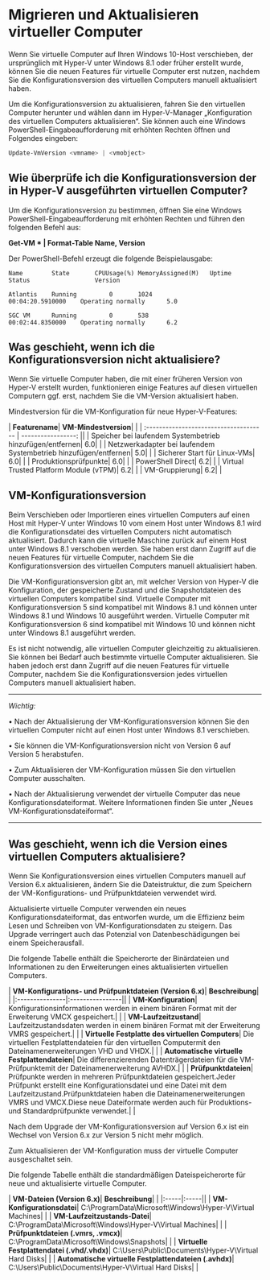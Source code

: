 # Migrieren und Aktualisieren virtueller Computer

Wenn Sie virtuelle Computer auf Ihren Windows 10-Host verschieben, der ursprünglich mit Hyper-V unter Windows 8.1 oder früher erstellt wurde, können Sie die neuen Features für virtuelle Computer erst nutzen, nachdem Sie die Konfigurationsversion des virtuellen Computers manuell aktualisiert haben.

Um die Konfigurationsversion zu aktualisieren, fahren Sie den virtuellen Computer herunter und wählen dann im Hyper-V-Manager „Konfiguration des virtuellen Computers aktualisieren“. Sie können auch eine Windows PowerShell-Eingabeaufforderung mit erhöhten Rechten öffnen und Folgendes eingeben:

 ```PowerShell
Update-VmVersion <vmname> | <vmobject>
 ```

## Wie überprüfe ich die Konfigurationsversion der in Hyper-V ausgeführten virtuellen Computer?

Um die Konfigurationsversion zu bestimmen, öffnen Sie eine Windows PowerShell-Eingabeaufforderung mit erhöhten Rechten und führen den folgenden Befehl aus:

**Get-VM * | Format-Table Name, Version**

Der PowerShell-Befehl erzeugt die folgende Beispielausgabe:

```
Name        State       CPUUsage(%) MemoryAssigned(M)   Uptime              Status                  Version

Atlantis    Running         0       1024                00:04:20.5910000    Operating normally      5.0

SGC VM      Running         0       538                 00:02:44.8350000    Operating normally      6.2
```


## Was geschieht, wenn ich die Konfigurationsversion nicht aktualisiere?

Wenn Sie virtuelle Computer haben, die mit einer früheren Version von Hyper-V erstellt wurden, funktionieren einige Features auf diesen virtuellen Computern ggf. erst, nachdem Sie die VM-Version aktualisiert haben.

Mindestversion für die VM-Konfiguration für neue Hyper-V-Features:

| **Featurename**| **VM-Mindestversion**| |
| :------------------------------------- | -----------------: ||
| Speicher bei laufendem Systembetrieb hinzufügen/entfernen| 6.0| |
| Netzwerkadapter bei laufendem Systembetrieb hinzufügen/entfernen| 5.0| |
| Sicherer Start für Linux-VMs| 6.0| |
| Produktionsprüfpunkte| 6.0| |
| PowerShell Direct| 6.2| |
| Virtual Trusted Platform Module (vTPM)| 6.2| |
| VM-Gruppierung| 6.2| |



## VM-Konfigurationsversion

Beim Verschieben oder Importieren eines virtuellen Computers auf einen Host mit Hyper-V unter Windows 10 vom einem Host unter Windows 8.1 wird die Konfigurationsdatei des virtuellen Computers nicht automatisch aktualisiert. Dadurch kann die virtuelle Maschine zurück auf einem Host unter Windows 8.1 verschoben werden. Sie haben erst dann Zugriff auf die neuen Features für virtuelle Computer, nachdem Sie die Konfigurationsversion des virtuellen Computers manuell aktualisiert haben.

Die VM-Konfigurationsversion gibt an, mit welcher Version von Hyper-V die Konfiguration, der gespeicherte Zustand und die Snapshotdateien des virtuellen Computers kompatibel sind. Virtuelle Computer mit Konfigurationsversion 5 sind kompatibel mit Windows 8.1 und können unter Windows 8.1 und Windows 10 ausgeführt werden. Virtuelle Computer mit Konfigurationsversion 6 sind kompatibel mit Windows 10 und können nicht unter Windows 8.1 ausgeführt werden.

Es ist nicht notwendig, alle virtuellen Computer gleichzeitig zu aktualisieren. Sie können bei Bedarf auch bestimmte virtuelle Computer aktualisieren. Sie haben jedoch erst dann Zugriff auf die neuen Features für virtuelle Computer, nachdem Sie die Konfigurationsversion jedes virtuellen Computers manuell aktualisiert haben.


----------------

*Wichtig:*

• Nach der Aktualisierung der VM-Konfigurationsversion können Sie den virtuellen Computer nicht auf einen Host unter Windows 8.1 verschieben.

• Sie können die VM-Konfigurationsversion nicht von Version 6 auf Version 5 herabstufen.

• Zum Aktualisieren der VM-Konfiguration müssen Sie den virtuellen Computer ausschalten.

• Nach der Aktualisierung verwendet der virtuelle Computer das neue Konfigurationsdateiformat. Weitere Informationen finden Sie unter „Neues VM-Konfigurationsdateiformat“.

--------






## Was geschieht, wenn ich die Version eines virtuellen Computers aktualisiere?

Wenn Sie Konfigurationsversion eines virtuellen Computers manuell auf Version 6.x aktualisieren, ändern Sie die Dateistruktur, die zum Speichern der VM-Konfigurations- und Prüfpunktdateien verwendet wird.

Aktualisierte virtuelle Computer verwenden ein neues Konfigurationsdateiformat, das entworfen wurde, um die Effizienz beim Lesen und Schreiben von VM-Konfigurationsdaten zu steigern. Das Upgrade verringert auch das Potenzial von Datenbeschädigungen bei einem Speicherausfall.

Die folgende Tabelle enthält die Speicherorte der Binärdateien und Informationen zu den Erweiterungen eines aktualisierten virtuellen Computers.

| **VM-Konfigurations- und Prüfpunktdateien (Version 6.x)**| **Beschreibung**| |
|:---------------|:----------------||
| **VM-Konfiguration**| Konfigurationsinformationen werden in einem binären Format mit der Erweiterung VMCX gespeichert.| |
| **VM-Laufzeitzustand**| Laufzeitzustandsdaten werden in einem binären Format mit der Erweiterung VMRS gespeichert.| |
| **Virtuelle Festplatte des virtuellen Computers**| Die virtuellen Festplattendateien für den virtuellen Computermit den Dateinamenerweiterungen VHD und VHDX.| |
| **Automatische virtuelle Festplattendateien**| Die differenzierenden Datenträgerdateien für die VM-Prüfpunktemit der Dateinamenerweiterung AVHDX.| |
| **Prüfpunktdateien**| Prüfpunkte werden in mehreren Prüfpunktdateien gespeichert.Jeder Prüfpunkt erstellt eine Konfigurationsdatei und eine Datei mit dem Laufzeitzustand.Prüfpunktdateien haben die Dateinamenerweiterungen VMRS und VMCX.Diese neue Dateiformate werden auch für Produktions- und Standardprüfpunkte verwendet.| |

Nach dem Upgrade der VM-Konfigurationsversion auf Version 6.x ist ein Wechsel von Version 6.x zur Version 5 nicht mehr möglich.

Zum Aktualisieren der VM-Konfiguration muss der virtuelle Computer ausgeschaltet sein.

Die folgende Tabelle enthält die standardmäßigen Dateispeicherorte für neue und aktualisierte virtuelle Computer.

| **VM-Dateien (Version 6.x)**| **Beschreibung**| |
|:-----|:-----||
| **VM-Konfigurationsdatei**| C:\ProgramData\Microsoft\Windows\Hyper-V\Virtual Machines| |
| **VM-Laufzeitzustands-Datei**| C:\ProgramData\Microsoft\Windows\Hyper-V\Virtual Machines| |
| **Prüfpunktdateien (.vmrs, .vmcx)**| C:\ProgramData\Microsoft\Windows\Snapshots| |
| **Virtuelle Festplattendatei (.vhd/.vhdx)**| C:\Users\Public\Documents\Hyper-V\Virtual Hard Disks| |
| **Automatische virtuelle Festplattendateien (.avhdx)**| C:\Users\Public\Documents\Hyper-V\Virtual Hard Disks| |








